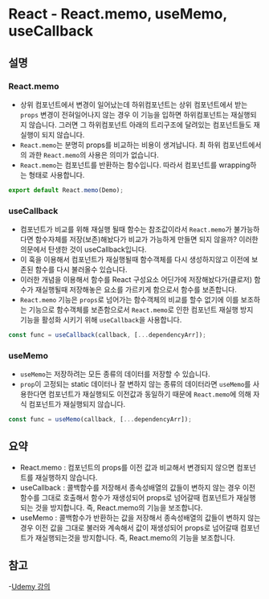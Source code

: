 # React - React.memo, useMemo, useCallback

## 설명

### React.memo

- 상위 컴포넌트에서 변경이 일어났는데 하위컴포넌트는 상위 컴포넌트에서 받는 `props` 변경이 전혀일어나지 않는 경우 이 기능을 입하면 하위컴포넌트는 재실행되지 않습니다. 그러면 그 하위컴포넌트 아래의 트리구조에 달려있는 컴포넌트들도 재실행이 되지 않습니다.
- `React.memo`는 분명히 props를 비교하는 비용이 생겨납니다. 최 하위 컴포넌트에서의 과한 `React.memo`의 사용은 의미가 없습니다.
- `React.memo`는 컴포넌트를 반환하는 함수입니다. 따라서 컴포넌트를 wrapping하는 형태로 사용합니다.

```jsx
export default React.memo(Demo);
```

### useCallback

- 컴포넌트가 비교를 위해 재실행 될때 함수는 참조값이라서 `React.memo`가 불가능하다면 함수자체를 저장(보존)해놨다가 비교가 가능하게 만들면 되지 않을까? 이러한 의문에서 탄생한 것이 useCallback입니다.
- 이 훅을 이용해서 컴포넌트가 재실행될때 함수객체를 다시 생성하지않고 이전에 보존된 함수를 다시 불러올수 있습니다.
- 이러한 개념을 이용해서 함수를 React 구성요소 어딘가에 저장해놨다가(클로저) 함수가 재실행될때 저장해놓은 요소를 가르키게 함으로서 함수를 보존합니다.
- `React.memo` 기능은 `props`로 넘어가는 함수객체의 비교를 할수 없기에 이를 보조하는 기능으로 함수객체를 보존함으로서 `React.memo`로 인한 컴포넌트 재실행 방지 기능을 활성화 시키기 위해 `useCallback`을 사용합니다.

```jsx
const func = useCallback(callback, [...dependencyArr]);
```

### useMemo

- `useMemo`는 저장하려는 모든 종류의 데이터를 저장할 수 있습니다.
- `prop`이 고정되는 static 데이터나 잘 변하지 않는 종류의 데이터라면 `useMemo`를 사용한다면 컴포넌트가 재실행되도 이전값과 동일하기 때문에 `React.memo`에 의해 자식 컴포넌트가 재실행되지 않습니다.

```jsx
const func = useMemo(callback, [...dependencyArr]);
```

## 요약

- React.memo : 컴포넌트의 props를 이전 값과 비교해서 변경되지 않으면 컴포넌트를 재실행하지 않습니다.
- useCallback : 콜백함수를 저장해서 종속성배열의 값들이 변하지 않는 경우 이전 함수를 그대로 호출해서 함수가 재생성되어 props로 넘어갈때 컴포넌트가 재실행되는 것을 방지합니다. 즉, React.memo의 기능을 보조합니다.
- useMemo : 콜백함수가 반환하는 값을 저장해서 종속성배열의 값들이 변하지 않는경우 이전 값을 그대로 불러와 계속해서 값이 재생성되어 props로 넘어갈때 컴포넌트가 재실행되는것을 방지합니다. 즉, React.memo의 기능을 보조합니다.

## 참고

-[Udemy 강의](http://https://www.udemy.com/course/react-the-complete-guide-incl-redux/learn/lecture/25599684#content)
